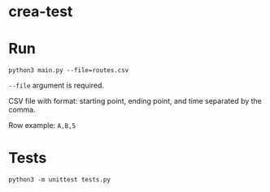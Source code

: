 # crea-test

# Run

```python3 main.py --file=routes.csv```

```--file``` argument is required. 

CSV file with format: starting point, ending point, and time separated by the comma.

Row example: ```A,B,5```

# Tests

```python3 -m unittest tests.py```